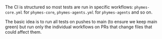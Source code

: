 The CI is structured so most tests are run in specific workflows:
`phymes-core.yml` for `phymes-core`, `phymes-agents.yml` for `phymes-agents` and so on.

The basic idea is to run all tests on pushes to main (to ensure we
keep main green) but run only the individual workflows on PRs that
change files that could affect them.